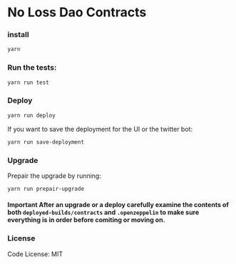 # No Loss Dao Contracts

### install

```bash
yarn
```

### Run the tests:

```bash
yarn run test
```

### Deploy

```bash
yarn run deploy
```

If you want to save the deployment for the UI or the twitter bot:

```bash
yarn run save-deployment
```

### Upgrade

Prepair the upgrade by running:

```bash
yarn run prepair-upgrade
```

#### Important After an upgrade or a deploy carefully examine the contents of both `deployed-builds/contracts` and `.openzeppelin` to make sure everything is in order before comiting or moving on.

### License

Code License:
MIT
